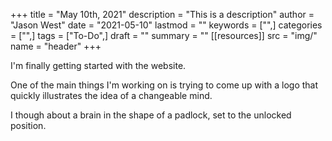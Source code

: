 +++
title = "May 10th, 2021"
description = "This is a description"
author = "Jason West"
date = "2021-05-10"
lastmod = ""
keywords = ["",]
categories = ["",]
tags = ["To-Do",]
draft = ""
summary = ""
[[resources]]
  src = "img/"
  name = "header"
+++

I'm finally getting started with the website.

One of the main things I'm working on is trying to come up with a logo that quickly illustrates the idea of a changeable mind.

I though about a brain in the shape of a padlock, set to the unlocked position.
